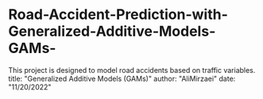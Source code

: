 # Road-Accident-Prediction-with-Generalized-Additive-Models-GAMs-
This project is designed to model road accidents based on traffic variables. title: "Generalized Additive Models (GAMs)" author: "AliMirzaei" date: "11/20/2022"
